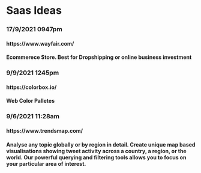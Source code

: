 # Saas Ideas

<h3>17/9/2021 0947pm</h3>
<h4>https://www.wayfair.com/<h4>
<p>Ecommerece Store. Best for Dropshipping or online business investment</p>
  
<h3>9/9/2021 1245pm</h3>
<h4>https://colorbox.io/<h4>
<p>Web Color Palletes</p>
  
<h3>9/6/2021 11:28am</h3>
<h4>https://www.trendsmap.com/<h4>
<p>Analyse any topic globally or by region in detail. Create unique map based visualisations showing tweet activity across a country, a region, or the world. Our powerful querying and filtering tools allows you to focus on your particular area of interest.</p>

